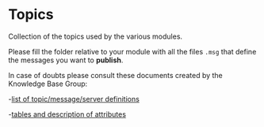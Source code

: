 # Topics
Collection of the topics used by the various modules.

Please fill the folder relative to your module with all the files ```.msg``` that define the messages you want to **publish**.

In case of doubts please consult these documents created by the Knowledge Base Group:

-[list of topic/message/server definitions](https://docs.google.com/document/d/1Ln2TBYb5358KunZ8d7wsd8GLRcrhwrnpfkmaKalWC4A/edit#heading=h.gd4m1xclt19r)

-[tables and description of attributes](https://docs.google.com/document/d/1OhvDxwQj-d_rwlpOqYNoqMQOJYE-a7-m17KPHphMXbA/edit#heading=h.oc2ifpo7nrs5)